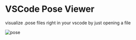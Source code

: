 # VSCode Pose Viewer

visualize .pose files right in your vscode by just opening a file

![pose](https://github.com/user-attachments/assets/c442f194-419c-4a40-acdc-7b7018da3037)
